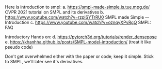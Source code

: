 Here is introduction to smpl:
a. https://smpl-made-simple.is.tue.mpg.de/ CVPR 2021 tutorial on SMPL and its derivatives
b. https://www.youtube.com/watch?v=rzpiSYTrRU0 SMPL made Simple -- Introduction
c. https://www.youtube.com/watch?v=oznqyXPvRgQ SMPL: FAQ

Introductory Hands on:
d. https://pytorch3d.org/tutorials/render_densepose 
e. https://khanhha.github.io/posts/SMPL-model-introduction/ (treat it like pseudo code)

Don't get overwhelmed either with the paper or code; keep it simple. Stick to SMPL, we'll later see it's derivatives.
